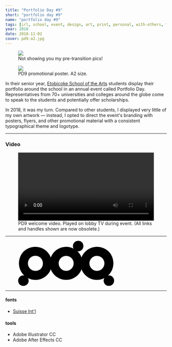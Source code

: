 ```yaml
---
title: "Portfolio Day #9"
short: "portfolio day #9"
name: "portfolio day #9"
tags: [irl, school, event, design, art, print, personal, with-others, for-others, 2018]
year: 2018
date: 2018-11-02
cover: pd9-a2.jpg
---
```


<figure>
  <img src="{{ site.baseurl }}/assets/img/pd9.jpg">
  <figcaption>Not showing you my pre-transition pics!</figcaption>
</figure>

<figure class="float right">
  <img src="{{ site.baseurl }}/assets/img/pd9-a2.jpg">
  <figcaption>PD9 promotional poster. A2 size.</figcaption>
</figure>

In their senior year, [Etobicoke School of the Arts](http://esainfo.ca) students display their portfolio around the school in an annual event called Portfolio Day. Representatives from 70+ universities and colleges around the globe come to speak to the students and potentially offer scholarships.

In 2018, it was my turn. Compared to other students, I displayed very little of my own artwork — instead, I opted to direct the event's branding with posters, flyers, and other promotional material with a consistent typographical theme and logotype.

* * *

### Video

<figure>
  <video width="100%" autoplay controls loop>
    <source src="/assets/video/pd9-tv.mp4" type="video/mp4"/>
  </video>
  <figcaption>PD9 welcome video. Played on lobby TV during event. (All links and handles shown are now obsolete.)</figcaption>
</figure>

* * *

<figure style="width:300px;max-width:100%">
  <svg class="txtfill" xmlns="http://www.w3.org/2000/svg" viewBox="0 0 181.42 85.04"><g id="Layer_2" data-name="Layer 2"><g id="Layer_1-2" data-name="Layer 1"><path d="M171.5,65.2a9.18,9.18,0,0,0-1.49.15c9.14-8.49,13.23-22.33,7-36.59A28.22,28.22,0,0,0,161.9,14c-18.46-7.59-36.18,1.9-42.14,17.26h0a31.16,31.16,0,0,0-7.86-11.58,9.18,9.18,0,0,0,1.49.15c7.27,0,12.71-7.82,8.38-15.5a7.45,7.45,0,0,0-2.8-2.8c-7.69-4.33-15.51,1.11-15.51,8.38a9.78,9.78,0,0,0,1.28,4.78A31.1,31.1,0,0,0,61.65,31.27C55.7,15.91,38,6.42,19.52,14A28.22,28.22,0,0,0,4.39,28.76c-6.21,14.26-2.12,28.1,7,36.59a9.18,9.18,0,0,0-1.49-.15C2.65,65.2-2.79,73,1.54,80.7a7.45,7.45,0,0,0,2.8,2.8c7.68,4.33,15.5-1.11,15.5-8.38a9.78,9.78,0,0,0-1.28-4.78A31.1,31.1,0,0,0,61.65,53.77a31.14,31.14,0,0,0,58.11,0,31.1,31.1,0,0,0,43.09,16.57c-1.65,3-2,6.77.7,10.85a7.49,7.49,0,0,0,2.83,2.56c7.53,3.86,15-1.51,15-8.63A9.92,9.92,0,0,0,171.5,65.2Zm-131-10.67C26.87,62.15,13,48.25,20.59,34.61a10.7,10.7,0,0,1,4.1-4.1c13.64-7.62,27.53,6.28,19.92,19.92A10.76,10.76,0,0,1,40.51,54.53Zm50.2,2.16a14.17,14.17,0,1,1,14.17-14.17A14.16,14.16,0,0,1,90.71,56.69Zm58.11,0A14.17,14.17,0,1,1,163,42.52,14.16,14.16,0,0,1,148.82,56.69Z"/></g></g></svg>
  <!-- <figcaption>My logo for PD9, constructed from 9 circles.</figcaption> -->
</figure>

* * *

#### fonts
- [Suisse Int'l](https://www.swisstypefaces.com/fonts/suisse/)

#### tools
- Adobe Illustrator CC
- Adobe After Effects CC